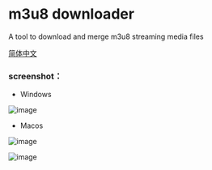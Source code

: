 # m3u8 downloader

A tool to download and merge m3u8 streaming media files

[简体中文](https://github.com/chansLam/m3u8_downloader/blob/master/README-CN.md)


### screenshot：
- Windows

![image](https://user-images.githubusercontent.com/39075928/140281960-61a4b4cc-9659-44b9-a186-4fa3223a5376.png)

- Macos

![image](https://user-images.githubusercontent.com/39075928/140282144-f6474168-9aff-4a7a-9e89-d1b239551403.png)

![image](https://user-images.githubusercontent.com/39075928/140282578-ebd1bbd4-71b8-4b95-af1d-4a2c1999b7b4.png)

